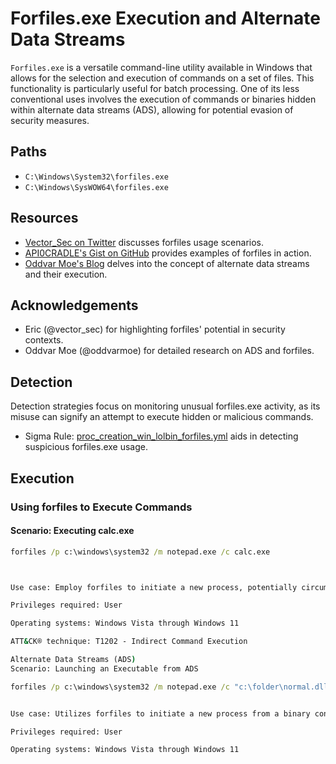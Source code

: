 # Forfiles.exe Execution and Alternate Data Streams

`Forfiles.exe` is a versatile command-line utility available in Windows that allows for the selection and execution of commands on a set of files. This functionality is particularly useful for batch processing. One of its less conventional uses involves the execution of commands or binaries hidden within alternate data streams (ADS), allowing for potential evasion of security measures.

## Paths

- `C:\Windows\System32\forfiles.exe`
- `C:\Windows\SysWOW64\forfiles.exe`

## Resources

- [Vector_Sec on Twitter](https://twitter.com/vector_sec/status/896049052642533376) discusses forfiles usage scenarios.
- [API0CRADLE's Gist on GitHub](https://gist.github.com/api0cradle/cdd2d0d0ec9abb686f0e89306e277b8f) provides examples of forfiles in action.
- [Oddvar Moe's Blog](https://oddvar.moe/2018/01/14/putting-data-in-alternate-data-streams-and-how-to-execute-it/) delves into the concept of alternate data streams and their execution.

## Acknowledgements

- Eric (@vector_sec) for highlighting forfiles' potential in security contexts.
- Oddvar Moe (@oddvarmoe) for detailed research on ADS and forfiles.

## Detection

Detection strategies focus on monitoring unusual forfiles.exe activity, as its misuse can signify an attempt to execute hidden or malicious commands.

- Sigma Rule: [proc_creation_win_lolbin_forfiles.yml](https://github.com/SigmaHQ/sigma/blob/main/rules/windows/process_creation/win_lolbin_forfiles.yml) aids in detecting suspicious forfiles.exe usage.

## Execution

### Using forfiles to Execute Commands

#### Scenario: Executing calc.exe

```cmd
forfiles /p c:\windows\system32 /m notepad.exe /c calc.exe



Use case: Employ forfiles to initiate a new process, potentially circumventing security detections.

Privileges required: User

Operating systems: Windows Vista through Windows 11

ATT&CK® technique: T1202 - Indirect Command Execution

Alternate Data Streams (ADS)
Scenario: Launching an Executable from ADS

forfiles /p c:\windows\system32 /m notepad.exe /c "c:\folder\normal.dll:evil.exe"


Use case: Utilizes forfiles to initiate a new process from a binary concealed within an alternate data stream, offering a method to hide malicious activity.

Privileges required: User

Operating systems: Windows Vista through Windows 11

